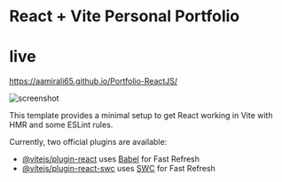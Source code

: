 # React + Vite Personal Portfolio
# live 
https://aamirali65.github.io/Portfolio-ReactJS/

![screenshot](https://github.com/aamirali65/Portfolio-ReactJS/assets/103622237/80aefac9-fda2-4dd6-bc06-a5263f235991)


This template provides a minimal setup to get React working in Vite with HMR and some ESLint rules.

Currently, two official plugins are available:

- [@vitejs/plugin-react](https://github.com/vitejs/vite-plugin-react/blob/main/packages/plugin-react/README.md) uses [Babel](https://babeljs.io/) for Fast Refresh
- [@vitejs/plugin-react-swc](https://github.com/vitejs/vite-plugin-react-swc) uses [SWC](https://swc.rs/) for Fast Refresh

